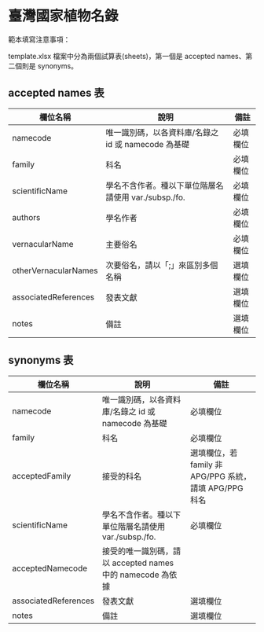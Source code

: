 # 臺灣國家植物名錄

範本填寫注意事項：

template.xlsx 檔案中分為兩個試算表(sheets)，第一個是 accepted names、第二個則是 synonyms。


## accepted names 表

| 欄位名稱              | 說明               | 備註             |
| --------------------- | ------------------ | ---------------- |
| namecode              | 唯一識別碼，以各資料庫/名錄之 id 或 namecode 為基礎 | 必填欄位|
| family                | 科名               | 必填欄位|
| scientificName        | 學名不含作者。種以下單位階層名請使用 var./subsp./fo.       | 必填欄位|
| authors               | 學名作者          | 必填欄位 |
| vernacularName        | 主要俗名          | 必填欄位 |
| otherVernacularNames  | 次要俗名，請以「;」來區別多個名稱 | 選填欄位|
| associatedReferences  | 發表文獻          | 選填欄位 |
| notes                 | 備註              | 選填欄位 |

## synonyms 表

| 欄位名稱              | 說明               | 備註             |
| --------------------- | ------------------ | ---------------- |
| namecode              | 唯一識別碼，以各資料庫/名錄之 id 或 namecode 為基礎 | 必填欄位|
| family                | 科名               | 必填欄位|
| acceptedFamily        | 接受的科名        | 選填欄位，若 family 非 APG/PPG 系統，請填 APG/PPG 科名|
| scientificName        | 學名不含作者。種以下單位階層名請使用 var./subsp./fo.       | 必填欄位|
| acceptedNamecode      | 接受的唯一識別碼，請以 accepted names 中的 namecode 為依據 |
| associatedReferences  | 發表文獻          | 選填欄位 |
| notes                 | 備註              | 選填欄位 |
